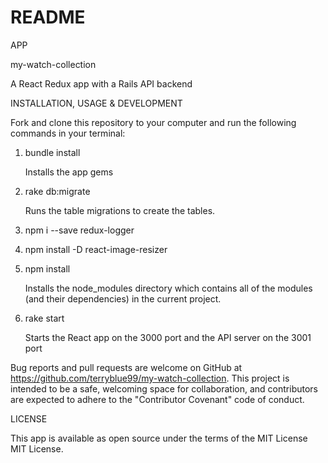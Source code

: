 # README

APP

my-watch-collection

A React Redux app with a Rails API backend

INSTALLATION, USAGE & DEVELOPMENT

Fork and clone this repository to your computer and run the following commands in your terminal:

1. bundle install

    Installs the app gems

2. rake db:migrate

    Runs the table migrations to create the tables.

3. npm i --save redux-logger

4. npm install -D react-image-resizer

5. npm install

    Installs the node_modules directory which contains all of the modules (and their dependencies) in the current project.

6. rake start

    Starts the React app on the 3000 port and the API server on the 3001 port

Bug reports and pull requests are welcome on GitHub at https://github.com/terryblue99/my-watch-collection. This project is intended to be a safe, welcoming space for collaboration, and contributors are expected to adhere to the "Contributor Covenant" code of conduct.

LICENSE

This app is available as open source under the terms of the MIT License MIT License.
